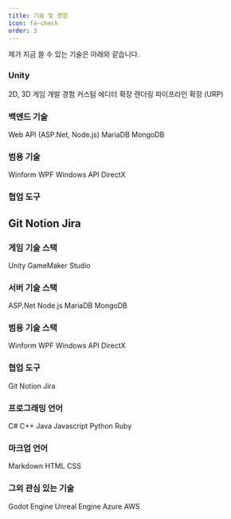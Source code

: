 ```yaml
---
title: 기술 및 경험
icon: fa-check
order: 3
---
```

제가 지금 쓸 수 있는 기술은 아래와 같습니다.

### Unity
<span class="skill_green">2D, 3D 게임 개발 경험</span>
<span class="skill_green">커스텀 에디터 확장</span>
<span class="skill_green">렌더링 파이프라인 확장 (URP)</span>

### 백엔드 기술
<span class="skill_green">Web API (ASP.Net, Node.js)</span>
<span class="skill_green">MariaDB</span>
<span class="skill_green">MongoDB</span>

### 범용 기술
<span class="skill_green">Winform</span>
<span class="skill_green">WPF</span>
<span class="skill_green">Windows API</span>
<span class="skill_green">DirectX</span>

### 협업 도구
<span class="skill_green">Git</span>
<span class="skill_green">Notion</span>
<span class="skill_green">Jira</span>
-----------

### 게임 기술 스택
<span class="skill_green">Unity</span>
<span class="skill_red">GameMaker Studio</span>

### 서버 기술 스택
<span class="skill_yellow">ASP.Net</span>
<span class="skill_yellow">Node.js</span>
<span class="skill_yellow">MariaDB</span>
<span class="skill_yellow">MongoDB</span>

### 범용 기술 스택
<span class="skill_green">Winform</span>
<span class="skill_green">WPF</span>
<span class="skill_yellow">Windows API</span>
<span class="skill_red">DirectX</span>

### 협업 도구
<span class="skill_green">Git</span>
<span class="skill_green">Notion</span>
<span class="skill_yellow">Jira</span>

### 프로그래밍 언어
<span class="skill_green">C#</span>
<span class="skill_yellow">C++</span>
<span class="skill_yellow">Java</span>
<span class="skill_yellow">Javascript</span>
<span class="skill_red">Python</span>
<span class="skill_red">Ruby</span>

### 마크업 언어
<span class="skill_green">Markdown</span>
<span class="skill_yellow">HTML</span>
<span class="skill_yellow">CSS</span>

### 그외 관심 있는 기술
<span class="skill_gray">Godot Engine</span>
<span class="skill_gray">Unreal Engine</span>
<span class="skill_gray">Azure</span>
<span class="skill_gray">AWS</span>